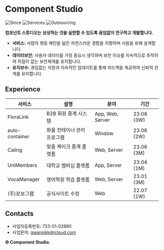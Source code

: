 # Component Studio

![Since](https://img.shields.io/badge/Since-2023-blueviolet)
![Services](https://img.shields.io/badge/Services-01-brightgreen)
![Outsourcing](https://img.shields.io/badge/Outsourcing-05-blue)

**컴포넌트 스튜디오는 상상하는 것을 실현할 수 있도록 끊임없이 연구하고 개발합니다.**

- **서비스:** 사람의 행동 패턴을 닮은 자연스러운 경험을 지향하며 사람을 위해 설계합니다.  
- **데이터보안:** 사용자 데이터를 가장 중요시 생각하며 보안 이슈를 지속적으로 추적하여 허점이 없는 보안체계를 유지합니다.  
- **유지보수:** 끊임없는 지원과 지속적인 업데이트를 통해 피드백을 제공하여 신뢰적 관계를 유지합니다.  

## Experience

| 서비스 | 설명 | 분야 | 기간 |
|-----|------|-----|-----|
| FloraLink | B2B 화원 중계 시스템 | App, Web, Server |23.08 (3W) |
| auto-container | 화물 컨테이너 관리 프로그램 | Window | 23.06 (2W) |
| Caiing | 맞춤 케이크 중계 플랫폼 | Web, Server | 23.06 (3M) |
| UniMembers | 대학교 멤버십 플랫폼 | App, Server | 23.04 (1M) |
| VocaManager | 영어학원 학습 플랫폼| Web, Server | 23.01 (3M) |
| (주)로보그램 | 공식사이트 수정 | Web | 22.07 (1W) |

## Contacts
* 사업자등록번호: 733-01-02880
* 사업문의: gwansikk@icloud.com

**© Component Studio.**
